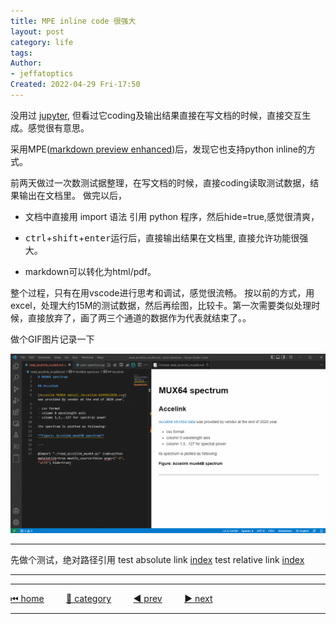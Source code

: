 ```yaml
---
title: MPE inline code 很强大
layout: post
category: life
tags:
Author: 
- jeffatoptics
Created: 2022-04-29 Fri-17:50
---
```



没用过 [jupyter](https://pypi.org/project/jupyter/), 但看过它coding及输出结果直接在写文档的时候，直接交互生成。感觉很有意思。

采用MPE([markdown preview enhanced](https://shd101wyy.github.io/markdown-preview-enhanced/))后，发现它也支持python inline的方式。

前两天做过一次数测试据整理，在写文档的时候，直接coding读取测试数据，结果输出在文档里。
做完以后，
- 文档中直接用 import 语法 引用 python 程序，然后hide=true,感觉很清爽，

- <kbd>ctrl</kbd>+<kbd>shift</kbd>+<kbd>enter</kbd>运行后，直接输出结果在文档里, 直接允许功能很强大。

- markdown可以转化为html/pdf。

整个过程，只有在用vscode进行思考和调试，感觉很流畅。
按以前的方式，用excel，处理大约15M的测试数据，然后再绘图，比较卡。第一次需要类似处理时候，直接放弃了，画了两三个通道的数据作为代表就结束了。。

做个GIF图片记录一下


![](/assets/20220429/jeff-code-chunk.gif)



---
先做个测试，绝对路径引用
test absolute link [index](/index.md)
test relative link [index](../index.md)

---

---

[⏮ home](../index.md) &nbsp; &nbsp; &nbsp; &nbsp; [🔀 category](../category.md) &nbsp; &nbsp; &nbsp; &nbsp; [◀️ prev](2022-04-29-mpe-inline-code.md) &nbsp; &nbsp; &nbsp; &nbsp; [▶️ next]()

---
